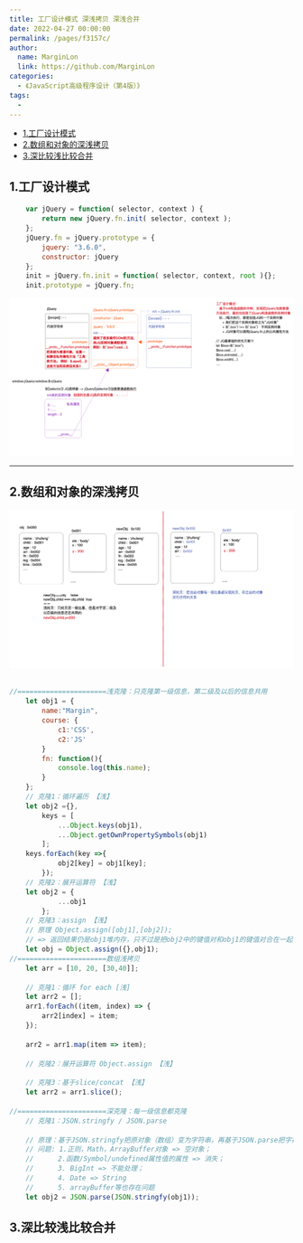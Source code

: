 ```yaml
---
title: 工厂设计模式 深浅拷贝 深浅合并
date: 2022-04-27 00:00:00
permalink: /pages/f3157c/
author: 
  name: MarginLon
  link: https://github.com/MarginLon
categories: 
  - 《JavaScript高级程序设计（第4版）》
tags: 
  - 
---
```

- [1.工厂设计模式](#1工厂设计模式)
- [2.数组和对象的深浅拷贝](#2数组和对象的深浅拷贝)
- [3.深比较浅比较合并](#3深比较浅比较合并)

## 1.工厂设计模式

```js
    var jQuery = function( selector, context ) {
        return new jQuery.fn.init( selector, context );
    };
    jQuery.fn = jQuery.prototype = {
        jquery: "3.6.0",
        constructor: jQuery
    };
    init = jQuery.fn.init = function( selector, context, root ){};
    init.prototype = jQuery.fn;
```

![工厂设计模式](https://github.com/MarginLon/theImages/blob/master/%E5%B7%A5%E5%8E%82%E8%AE%BE%E8%AE%A1%E6%A8%A1%E5%BC%8F.png?raw=true)

---

## 2.数组和对象的深浅拷贝

![深浅拷贝](https://github.com/MarginLon/theImages/blob/master/%E6%B7%B1%E6%B5%85%E5%85%8B%E9%9A%86.png?raw=true)

```js

//======================浅克隆：只克隆第一级信息，第二级及以后的信息共用
    let obj1 = {
        name:"Margin",
        course: {
            c1:'CSS',
            c2:'JS'
        }
        fn: function(){
            console.log(this.name);
        }
    };
    // 克隆1：循环遍历 【浅】
    let obj2 ={},
        keys = [
            ...Object.keys(obj1),
            ...Object.getOwnPropertySymbols(obj1)
        ];
    keys.forEach(key =>{
            obj2[key] = obj1[key];
        });
    // 克隆2：展开运算符 【浅】
    let obj2 = {
            ...obj1
        };
    // 克隆3：assign 【浅】
    // 原理 Object.assign([obj1],[obj2]); 
    // => 返回结果仍是obj1堆内存，只不过是把obj2中的键值对和obj1的键值对合在一起
    let obj = Object.assign({},obj1);
//======================数组浅拷贝 
    let arr = [10, 20, [30,40]];

    // 克隆1：循环 for each [浅]
    let arr2 = []; 
    arr1.forEach((item, index) => {
        arr2[index] = item;
    });

    arr2 = arr1.map(item => item);

    // 克隆2：展开运算符 Object.assign 【浅】

    // 克隆3：基于slice/concat 【浅】
    let arr2 = arr1.slice();

//======================深克隆：每一级信息都克隆
    // 克隆1：JSON.stringfy / JSON.parse

    // 原理：基于JSON.stringfy把原对象（数组）变为字符串，再基于JSON.parse把字符串转化为对象或者数组。
    // 问题: 1.正则，Math，ArrayBuffer对象 => 空对象； 
    //      2.函数/Symbol/undefined属性值的属性 => 消失；  
    //      3. BigInt => 不能处理； 
    //      4. Date => String 
    //      5. arrayBuffer等也存在问题
    let obj2 = JSON.parse(JSON.stringfy(obj1));
```

## 3.深比较浅比较合并
